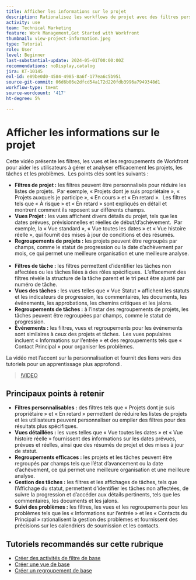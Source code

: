 ```yaml
---
title: Afficher les informations sur le projet
description: Rationalisez les workflows de projet avec des filtres personnalisables, des vues détaillées, des regroupements efficaces, des outils de gestion des tâches et des fonctionnalités de suivi des problèmes pour une organisation et une clarté améliorées.
activity: use
team: Technical Marketing
feature: Work Management,Get Started with Workfront
thumbnail: view-project-information.jpeg
type: Tutorial
role: User
level: Beginner
last-substantial-update: 2024-05-01T00:00:00Z
recommendations: noDisplay,catalog
jira: KT-10145
exl-id: e89be0d0-4584-4985-8a6f-177ea6c5b951
source-git-commit: 06d6b06e2dfcd54a172d220fdb3996a7949348d1
workflow-type: tm+mt
source-wordcount: '417'
ht-degree: 5%

---
```


# Afficher les informations sur le projet

Cette vidéo présente les filtres, les vues et les regroupements de Workfront pour aider les utilisateurs à gérer et analyser efficacement les projets, les tâches et les problèmes. &#x200B; Les points clés sont les suivants :

* **Filtres de projet :** les filtres peuvent être personnalisés pour réduire les listes de projets. &#x200B; Par exemple, « Projets dont je suis propriétaire », « Projets auxquels je participe », « En cours » et « En retard ». &#x200B; Les filtres tels que « À risque » et « En retard » sont expliqués en détail et montrent comment ils reposent sur différents champs.
* **Vues Projet :** les vues affichent divers détails du projet, tels que les dates prévues, prévisionnelles et réelles de début/d’achèvement. &#x200B; Par exemple, la « Vue standard », « Vue toutes les dates » et « Vue histoire réelle », qui fournit des mises à jour de conditions et des résumés. &#x200B;
* **Regroupements de projets :** les projets peuvent être regroupés par champs, comme le statut de progression ou la date d’achèvement par mois, ce qui permet une meilleure organisation et une meilleure analyse. &#x200B;
* **Filtres de tâche :** les filtres permettent d’identifier les tâches non affectées ou les tâches liées à des rôles spécifiques. &#x200B; L’effacement des filtres révèle la structure de la tâche parent et le tri peut être ajusté par numéro de tâche. &#x200B;
* **Vues des tâches :** les vues telles que « Vue Statut » affichent les statuts et les indicateurs de progression, les commentaires, les documents, les événements, les approbations, les chemins critiques et les jalons.
* **Regroupements de tâches :** à l’instar des regroupements de projets, les tâches peuvent être regroupées par champs, comme le statut de progression. &#x200B;
* **Événements :** les filtres, vues et regroupements pour les événements sont similaires à ceux des projets et tâches. &#x200B; Les vues populaires incluent « Informations sur l’entrée » et des regroupements tels que « Contact Principal » pour organiser les problèmes. &#x200B;

La vidéo met l’accent sur la personnalisation et fournit des liens vers des tutoriels pour un apprentissage plus approfondi. &#x200B;

>[!VIDEO](https://video.tv.adobe.com/v/3428815/?quality=12&learn=on&enablevpops)

## Principaux points à retenir

* **Filtres personnalisables :** des filtres tels que « Projets dont je suis propriétaire » et « En retard » permettent de réduire les listes de projets et les utilisateurs peuvent personnaliser ou empiler des filtres pour des résultats plus spécifiques. &#x200B;
* **Vues détaillées :** les vues telles que « Vue toutes les dates » et « Vue histoire réelle » fournissent des informations sur les dates prévues, prévues et réelles, ainsi que des résumés de projet et des mises à jour de statut. &#x200B;
* **Regroupements efficaces :** les projets et les tâches peuvent être regroupés par champs tels que l’état d’avancement ou la date d’achèvement, ce qui permet une meilleure organisation et une meilleure analyse. &#x200B;
* **Gestion des tâches :** les filtres et les affichages de tâches, tels que l’Affichage du statut, permettent d’identifier les tâches non affectées, de suivre la progression et d’accéder aux détails pertinents, tels que les commentaires, les documents et les jalons. &#x200B;
* **Suivi des problèmes :** les filtres, les vues et les regroupements pour les problèmes tels que les « Informations sur l’entrée » et les « Contacts du Principal » rationalisent la gestion des problèmes et fournissent des précisions sur les calendriers de soumission et les contacts. &#x200B;




## Tutoriels recommandés sur cette rubrique

* [Créer des activités de filtre de base](/help/reporting/basic-reporting/create-a-basic-filter-activity.md)
* [Créer une vue de base](/help/reporting/basic-reporting/create-a-basic-view.md)
* [Créer un regroupement de base](/help/reporting/basic-reporting/create-a-basic-grouping.md)

